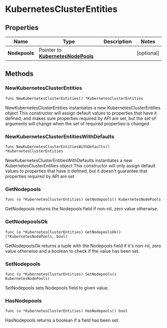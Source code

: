 # KubernetesClusterEntities

## Properties

|Name | Type | Description | Notes|
|------------ | ------------- | ------------- | -------------|
|**Nodepools** | Pointer to [**KubernetesNodePools**](KubernetesNodePools.md) |  | [optional] |

## Methods

### NewKubernetesClusterEntities

`func NewKubernetesClusterEntities() *KubernetesClusterEntities`

NewKubernetesClusterEntities instantiates a new KubernetesClusterEntities object
This constructor will assign default values to properties that have it defined,
and makes sure properties required by API are set, but the set of arguments
will change when the set of required properties is changed

### NewKubernetesClusterEntitiesWithDefaults

`func NewKubernetesClusterEntitiesWithDefaults() *KubernetesClusterEntities`

NewKubernetesClusterEntitiesWithDefaults instantiates a new KubernetesClusterEntities object
This constructor will only assign default values to properties that have it defined,
but it doesn't guarantee that properties required by API are set

### GetNodepools

`func (o *KubernetesClusterEntities) GetNodepools() KubernetesNodePools`

GetNodepools returns the Nodepools field if non-nil, zero value otherwise.

### GetNodepoolsOk

`func (o *KubernetesClusterEntities) GetNodepoolsOk() (*KubernetesNodePools, bool)`

GetNodepoolsOk returns a tuple with the Nodepools field if it's non-nil, zero value otherwise
and a boolean to check if the value has been set.

### SetNodepools

`func (o *KubernetesClusterEntities) SetNodepools(v KubernetesNodePools)`

SetNodepools sets Nodepools field to given value.

### HasNodepools

`func (o *KubernetesClusterEntities) HasNodepools() bool`

HasNodepools returns a boolean if a field has been set.


